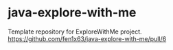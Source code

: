 # java-explore-with-me
Template repository for ExploreWithMe project.
https://github.com/fen1x63/java-explore-with-me/pull/6
